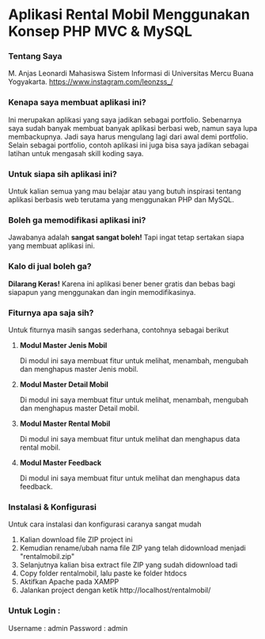 # Aplikasi Rental Mobil Menggunakan Konsep PHP MVC &amp; MySQL

### Tentang Saya

M. Anjas Leonardi Mahasiswa Sistem Informasi di Universitas Mercu Buana Yogyakarta. https://www.instagram.com/leonzss_/

### Kenapa saya membuat aplikasi ini?

Ini merupakan aplikasi yang saya jadikan sebagai portfolio. Sebenarnya saya sudah banyak membuat banyak aplikasi berbasi web, namun saya lupa membackupnya. Jadi saya harus mengulang lagi dari awal demi portfolio. Selain sebagai portfolio, contoh aplikasi ini juga bisa saya jadikan sebagai latihan untuk mengasah skill koding saya.

### Untuk siapa sih aplikasi ini?

Untuk kalian semua yang mau belajar atau yang butuh inspirasi tentang aplikasi berbasis web terutama yang menggunakan PHP dan MySQL.

### Boleh ga memodifikasi aplikasi ini?

Jawabanya adalah **sangat sangat boleh!** Tapi ingat tetap sertakan siapa yang membuat aplikasi ini. 

### Kalo di jual boleh ga?

**Dilarang Keras!** Karena ini aplikasi bener bener gratis dan bebas bagi siapapun yang menggunakan dan ingin memodifikasinya.

### Fiturnya apa saja sih?
Untuk fiturnya masih sangas sederhana, contohnya sebagai berikut
1. **Modul Master Jenis Mobil**
   
   Di modul ini saya membuat fitur untuk melihat, menambah, mengubah dan menghapus master Jenis mobil.
   
2. **Modul Master Detail Mobil**
   
   Di modul ini saya membuat fitur untuk melihat, menambah, mengubah dan menghapus master Detail mobil.
   
3. **Modul Master Rental Mobil**
   
   Di modul ini saya membuat fitur untuk melihat dan menghapus data rental mobil.
   
4. **Modul Master Feedback**

   Di modul ini saya membuat fitur untuk melihat dan menghapus data feedback.
   
   
### Instalasi & Konfigurasi

Untuk cara instalasi dan konfigurasi caranya sangat mudah

1. Kalian download file ZIP project ini
2. Kemudian rename/ubah nama file ZIP yang telah didownload menjadi "rentalmobil.zip"
3. Selanjutnya kalian bisa extract file ZIP yang sudah didownload tadi
4. Copy folder rentalmobil, lalu paste ke folder htdocs
5. Aktifkan Apache pada XAMPP
6. Jalankan project dengan ketik http://localhost/rentalmobil/

### Untuk Login :

Username : admin
Password : admin
